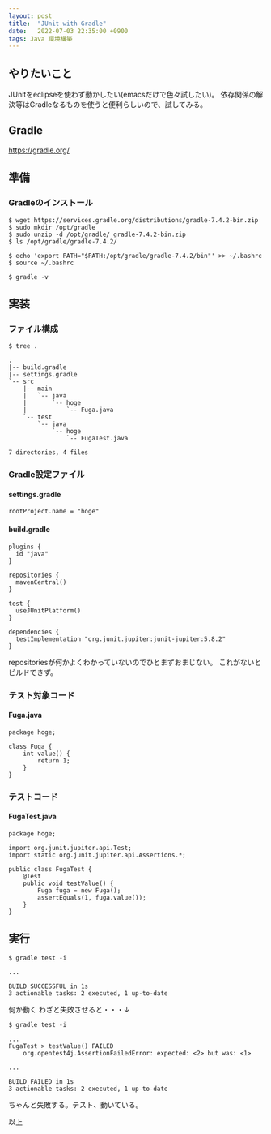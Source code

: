 ```yaml
---
layout: post
title:  "JUnit with Gradle"
date:   2022-07-03 22:35:00 +0900
tags: Java 環境構築
---
```


## やりたいこと

JUnitをeclipseを使わず動かしたい(emacsだけで色々試したい)。
依存関係の解決等はGradleなるものを使うと便利らしいので、試してみる。

## Gradle

https://gradle.org/

## 準備

### Gradleのインストール

```
$ wget https://services.gradle.org/distributions/gradle-7.4.2-bin.zip
$ sudo mkdir /opt/gradle
$ sudo unzip -d /opt/gradle/ gradle-7.4.2-bin.zip
$ ls /opt/gradle/gradle-7.4.2/

$ echo 'export PATH="$PATH:/opt/gradle/gradle-7.4.2/bin"' >> ~/.bashrc
$ source ~/.bashrc

$ gradle -v
```

## 実装

### ファイル構成

```
$ tree .

.
|-- build.gradle
|-- settings.gradle
`-- src
    |-- main
    |   `-- java
    |       `-- hoge
    |           `-- Fuga.java
    `-- test
        `-- java
            `-- hoge
                `-- FugaTest.java

7 directories, 4 files
```

### Gradle設定ファイル

#### settings.gradle

```
rootProject.name = "hoge"
```

#### build.gradle

```
plugins {
  id "java"
}

repositories {
  mavenCentral()
}

test {
  useJUnitPlatform()
}

dependencies {
  testImplementation "org.junit.jupiter:junit-jupiter:5.8.2"
}
```

repositoriesが何かよくわかっていないのでひとまずおまじない。
これがないとビルドできず。

### テスト対象コード

#### Fuga.java

```
package hoge;

class Fuga {
	int value() {
		return 1;
	}
}

```

### テストコード

#### FugaTest.java

```
package hoge;

import org.junit.jupiter.api.Test;
import static org.junit.jupiter.api.Assertions.*;

public class FugaTest {
	@Test
	public void testValue() {
		Fuga fuga = new Fuga();
		assertEquals(1, fuga.value());
	}
}

```

## 実行

```
$ gradle test -i

...

BUILD SUCCESSFUL in 1s
3 actionable tasks: 2 executed, 1 up-to-date
```

何か動く
わざと失敗させると・・・↓

```
$ gradle test -i

...
FugaTest > testValue() FAILED
    org.opentest4j.AssertionFailedError: expected: <2> but was: <1>

...

BUILD FAILED in 1s
3 actionable tasks: 2 executed, 1 up-to-date
```
ちゃんと失敗する。テスト、動いている。

以上
